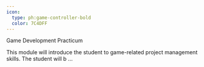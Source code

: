 ```yaml
---
icon:
  type: ph:game-controller-bold
  color: 7C4DFF
---
```


Game Development Practicum

This module will introduce the student to game-related project management skills. The student will b ... 
